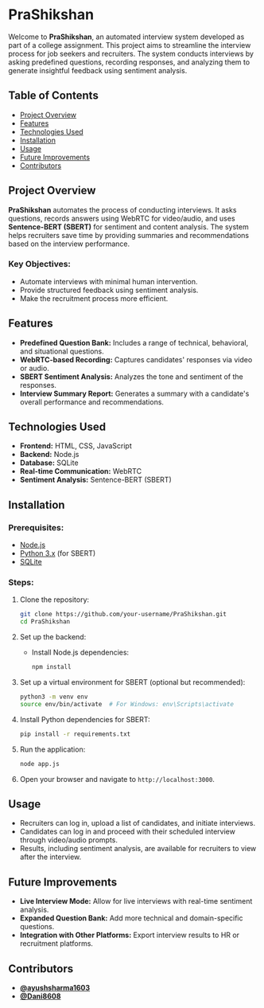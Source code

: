 # PraShikshan

Welcome to **PraShikshan**, an automated interview system developed as part of a college assignment. This project aims to streamline the interview process for job seekers and recruiters. The system conducts interviews by asking predefined questions, recording responses, and analyzing them to generate insightful feedback using sentiment analysis.

## Table of Contents

- [Project Overview](#project-overview)
- [Features](#features)
- [Technologies Used](#technologies-used)
- [Installation](#installation)
- [Usage](#usage)
- [Future Improvements](#future-improvements)
- [Contributors](#contributors)

## Project Overview

**PraShikshan** automates the process of conducting interviews. It asks questions, records answers using WebRTC for video/audio, and uses **Sentence-BERT (SBERT)** for sentiment and content analysis. The system helps recruiters save time by providing summaries and recommendations based on the interview performance.

### Key Objectives:
- Automate interviews with minimal human intervention.
- Provide structured feedback using sentiment analysis.
- Make the recruitment process more efficient.

## Features

- **Predefined Question Bank:** Includes a range of technical, behavioral, and situational questions.
- **WebRTC-based Recording:** Captures candidates' responses via video or audio.
- **SBERT Sentiment Analysis:** Analyzes the tone and sentiment of the responses.
- **Interview Summary Report:** Generates a summary with a candidate's overall performance and recommendations.

## Technologies Used

- **Frontend:** HTML, CSS, JavaScript
- **Backend:** Node.js
- **Database:** SQLite
- **Real-time Communication:** WebRTC
- **Sentiment Analysis:** Sentence-BERT (SBERT)

## Installation

### Prerequisites:

- [Node.js](https://nodejs.org/)
- [Python 3.x](https://www.python.org/downloads/) (for SBERT)
- [SQLite](https://www.sqlite.org/index.html)

### Steps:

1. Clone the repository:
   ```bash
   git clone https://github.com/your-username/PraShikshan.git
   cd PraShikshan
   ```

2. Set up the backend:
   - Install Node.js dependencies:
     ```bash
     npm install
     ```

3. Set up a virtual environment for SBERT (optional but recommended):
   ```bash
   python3 -m venv env
   source env/bin/activate  # For Windows: env\Scripts\activate
   ```

4. Install Python dependencies for SBERT:
   ```bash
   pip install -r requirements.txt
   ```

5. Run the application:
   ```bash
   node app.js
   ```

6. Open your browser and navigate to `http://localhost:3000`.

## Usage

- Recruiters can log in, upload a list of candidates, and initiate interviews.
- Candidates can log in and proceed with their scheduled interview through video/audio prompts.
- Results, including sentiment analysis, are available for recruiters to view after the interview.

## Future Improvements

- **Live Interview Mode:** Allow for live interviews with real-time sentiment analysis.
- **Expanded Question Bank:** Add more technical and domain-specific questions.
- **Integration with Other Platforms:** Export interview results to HR or recruitment platforms.

## Contributors

- **[@ayushsharma1603](https://github.com/ayushsharma1603)**
- **[@Dani8608](https://github.com/Dani8608)**
